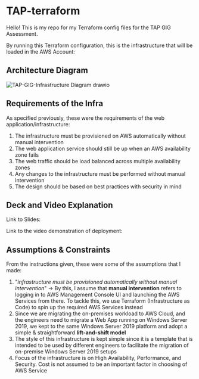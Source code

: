 # TAP-terraform
Hello! This is my repo for my Terraform config files for the TAP GIG Assessment.

By running this Terraform configuration, this is the infrastructure that will be loaded in the AWS Account:

## Architecture Diagram
![TAP-GIG-Infrastructure Diagram drawio](https://github.com/mukminpitoyo/TAP-terraform/assets/89132892/e6f3613f-2509-4fe1-aaca-369ce3cf533a)

## Requirements of the Infra
As specified previously, these were the requirements of the web application/infrastructure:
1) The infrastructure must be provisioned on AWS automatically without manual intervention
2) The web application service should still be up when an AWS availability zone fails
3) The web traffic should be load balanced across multiple availability zones
4) Any changes to the infrastructure must be performed without manual intervention
5) The design should be based on best practices with security in mind

## Deck and Video Explanation
Link to Slides: 

Link to the video demonstration of deployment: 

## Assumptions & Constraints
From the instructions given, these were some of the assumptions that I made:
1) "_infrastructure must be provisioned automatically without manual intervention_" -> By this, I assume that **manual intervention** refers to logging in to AWS Management Console UI and launching the AWS Services from there. To tackle this, we use Terraform (Infrastructure as Code) to spin up the required AWS Services instead
2) Since we are migrating the on-premises workload to AWS Cloud, and the engineers need to migrate a Web App running on Windows Server 2019, we kept to the same Windows Server 2019 platform and adopt a simple & straightforward **lift-and-shift model**
3) The style of this infrastructure is kept simple since it is a template that is intended to be used by different engineers to facilitate the migration of on-premise Windows Server 2019 setups
4) Focus of the infrastructure is on High Availability, Performance, and Security. Cost is not assumed to be an important factor in choosing of AWS Service
